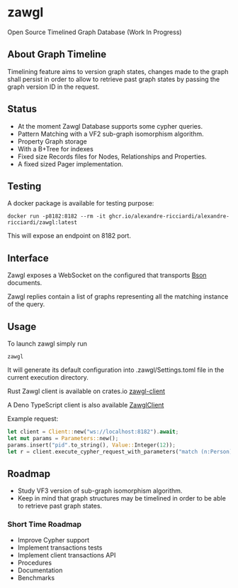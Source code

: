 # zawgl
Open Source Timelined Graph Database (Work In Progress)


## About Graph Timeline
Timelining feature aims to version graph states, changes made to the graph shall persist in order to allow to retrieve past graph states by passing the graph version ID in the request.



## Status
* At the moment Zawgl Database supports some cypher queries.
* Pattern Matching with a VF2 sub-graph isomorphism algorithm.
* Property Graph storage
* With a B+Tree for indexes
* Fixed size Records files for Nodes, Relationships and Properties.
* A fixed sized Pager implementation.

## Testing
A docker package is available for testing purpose:  
```shell
docker run -p8182:8182 --rm -it ghcr.io/alexandre-ricciardi/alexandre-ricciardi/zawgl:latest
```

This will expose an endpoint on 8182 port.

## Interface
Zawgl exposes a WebSocket on the configured that transports [Bson](https://crates.io/crates/bson) documents.

Zawgl replies contain a list of graphs representing all the matching instance of the query. 

## Usage
To launch zawgl simply run
```shell
zawgl
```
It will generate its default configuration into .zawgl/Settings.toml file in the current execution directory.

Rust Zawgl client is available on crates.io [zawgl-client](https://crates.io/crates/zawgl-client)

A Deno TypeScript client is also available [ZawglClient](client/zawgl-deno-ts-client/zawgl_client.ts)

Example request:
```rust
let client = Client::new("ws://localhost:8182").await;
let mut params = Parameters::new();
params.insert("pid".to_string(), Value::Integer(12));
let r = client.execute_cypher_request_with_parameters("match (n:Person) where id(n) = $pid return n", params).await;
```


## Roadmap
* Study VF3 version of sub-graph isomorphism algorithm.
* Keep in mind that graph structures may be timelined in order to be able to retrieve past graph states.

### Short Time Roadmap
* Improve Cypher support
* Implement transactions tests
* Implement client transactions API
* Procedures
* Documentation
* Benchmarks

